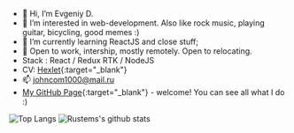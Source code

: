 - 👋 Hi, I’m Evgeniy D.
- 👀 I’m interested in web-development. Also like rock music, playing guitar, bicycling, good memes :)
- 🌱 I’m currently learning ReactJS and close stuff;
- :telescope: Open to work, intership, mostly remotely. Open to relocating.
- Stack : React / Redux RTK / NodeJS
- CV: [Hexlet](https://cv.hexlet.io/resumes/919){:target="_blank"}
- :mailbox: johncom1000@mail.ru
- [My GitHub Page](https://johnzoidy.github.io/){:target="_blank"} - welcome! You can see all what I do :)

![Top Langs](https://github-readme-stats.vercel.app/api/top-langs/?username=JohnZoidy&layout=compact&hide=css,html)
![Rustems's github stats](https://github-readme-stats.vercel.app/api?username=JohnZoidy&count_private=true&show_icons=true&theme=onedark)

